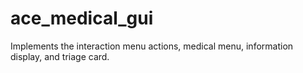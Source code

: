 ace_medical_gui
===============

Implements the interaction menu actions, medical menu, information display, and triage card.

